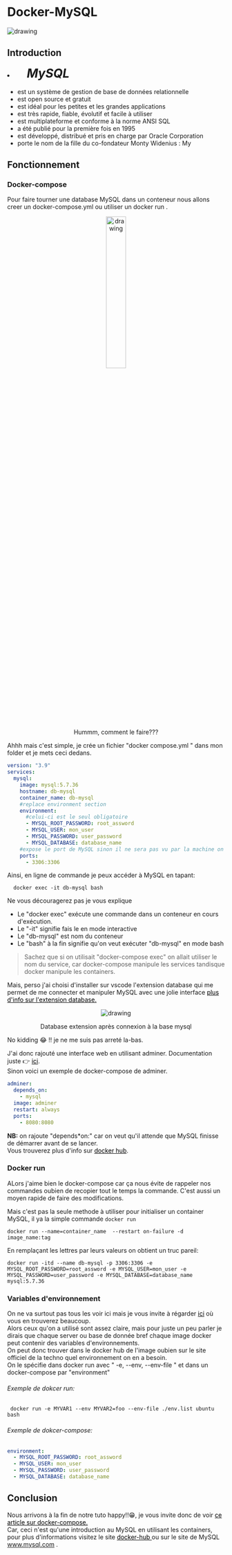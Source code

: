 # Docker-MySQL

<img src="../../img/docker-mysql.png" alt="drawing" />

## Introduction
  <li><i style=" margin-left:5%; font-weight:bold; font-size:28px">MySQL </i>
      <ul></br>
          <li>est un système de gestion de base de données relationnelle</li>
          <li>est open source et gratuit</li>
          <li>est idéal pour les petites et les grandes applications</li>
          <li>est très rapide, fiable, évolutif et facile à utiliser</li>
          <li>est multiplateforme et conforme à la norme ANSI SQL</li>
          <li>a été publié pour la première fois en 1995</li>
          <li>est développé, distribué et pris en charge par Oracle Corporation</li>
          <li>porte le nom de la fille du co-fondateur Monty Widenius : My</li>
      </ul>
  </li>

## Fonctionnement
### Docker-compose

Pour faire tourner une database MySQL dans un conteneur nous allons creer un docker-compose.yml ou utiliser un docker run .

<div style="text-align:center">
<img src="../../img/thinking-boy.gif" alt="drawing" style="width:30%; height:30%"/>
<p> Hummm, comment le faire???</p>
</div>
Ahhh mais c'est simple, je crée un fichier "docker compose.yml " dans mon folder et je mets ceci dedans.

```yml
version: "3.9"
services:
  mysql:
    image: mysql:5.7.36
    hostname: db-mysql
    container_name: db-mysql
    #replace environment section
    environment:
      #celui-ci est le seul obligatoire
      - MYSQL_ROOT_PASSWORD: root_assword
      - MYSQL_USER: mon_user
      - MYSQL_PASSWORD: user_password
      - MYSQL_DATABASE: database_name
    #expose le port de MySQL sinon il ne sera pas vu par la machine on appelle ceci le biding
    ports:
      - 3306:3306
```

Ainsi, en ligne de commande je peux accéder à MySQL en tapant:

```
  docker exec -it db-mysql bash
```

Ne vous découragerez pas je vous explique

- Le "docker exec" exécute une commande dans un conteneur en cours d'exécution.
- Le "-it" signifie fais le en mode interactive
- Le "db-mysql" est nom du conteneur
- Le "bash" à la fin signifie qu'on veut exécuter "db-mysql" en mode bash

> Sachez que si on utilisait "docker-compose exec" on allait utiliser le nom du service, car docker-compose manipule les services tandisque docker manipule les containers.

Mais, perso j'ai choisi d'installer sur vscode l'extension database qui me permet de me connecter et manipuler MySQL avec une jolie interface <a style="text-decoration: underline; color:black" href="https://marketplace.visualstudio.com/items?itemName=bajdzis.vscode-database">plus d'info sur l'extension database.</a>

<div style="text-align:center">
<img src="../../img/mysql_r.png" alt="drawing" />
<p>Database extension après connexion à la base mysql</p>
</div>

No kidding 😂 !! je ne me suis pas arreté la-bas.

J'ai donc rajouté une interface web en utilisant adminer. Documentation juste 👉 <a style="text-decoration: underline; color:black" href="https://www.adminer.org/"> ici</a>.  
Sinon voici un exemple de docker-compose de adminer.

```yml
adminer:
  depends_on:
    - mysql
  image: adminer
  restart: always
  ports:
    - 8080:8080
```

**NB:** on rajoute "depends*on:" car on veut qu'il attende que MySQL finisse de démarrer avant de se lancer.  
Vous trouverez plus d'info sur <a style="text-decoration: underline; color:black" href="https://hub.docker.com/*/mysql?tab=description"> docker hub</a>.

### Docker run

ALors j'aime bien le docker-compose car ça nous évite de rappeler nos commandes oubien de recopier tout le temps la commande. C'est aussi un moyen rapide de faire des modifications.

Mais c'est pas la seule methode à utiliser pour initialiser un container MySQL, il ya la simple commande `docker run`

```
docker run --name=container_name  --restart on-failure -d image_name:tag
```

En remplaçant les lettres par leurs valeurs on obtient un truc pareil:

```
docker run -itd --name db-mysql -p 3306:3306 -e MYSQL_ROOT_PASSWORD=root_assword -e MYSQL_USER=mon_user -e   MYSQL_PASSWORD=user_password -e MYSQL_DATABASE=database_name  mysql:5.7.36
```

### Variables d'environnement

On ne va surtout pas tous les voir ici mais je vous invite à régarder <a href="https://dev.mysql.com/doc/refman/5.7/en/environment-variables.html" style="text-decoration: underline; color:black" > ici</a> où vous en trouverez beaucoup.  
Alors ceux qu'on a utilisé sont assez claire, mais pour juste un peu parler je dirais que chaque server ou base de donnée bref chaque image docker peut contenir des variables d'environnements.  
On peut donc trouver dans le docker hub de l'image oubien sur le site officiel de la techno quel environnement on en a besoin.  
On le spécifie dans docker run avec " -e, --env, --env-file " et dans un docker-compose par "environment"

<h6> Exemple de dokcer run:</h6>

```
 docker run -e MYVAR1 --env MYVAR2=foo --env-file ./env.list ubuntu bash

```

<h6> Exemple de dokcer-compose:</h6>

```yml
environment:
  - MYSQL_ROOT_PASSWORD: root_assword
  - MYSQL_USER: mon_user
  - MYSQL_PASSWORD: user_password
  - MYSQL_DATABASE: database_name

```

## Conclusion

Nous arrivons à la fin de notre tuto happy!!😁, je vous invite donc de voir <a style="text-decoration: underline; color:black" href="https://docs.docker.com/compose/gettingstarted/">ce article sur docker-compose.</a>  
Car, ceci n'est qu'une introduction au MySQL en utilisant les containers, pour plus d'informations visitez le site <a style="text-decoration: underline; color:black"  href="https://hub.docker.com/_/mysql?tab=description"> docker-hub </a> ou sur le site de MySQL <a style="text-decoration: underline; color:black" href="https://www.mysql.com/">www.mysql.com </a>.

